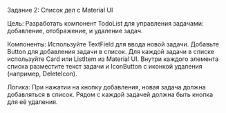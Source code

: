 Задание 2: Список дел с Material UI

Цель: Разработать компонент TodoList для управления задачами: добавление, отображение, и удаление задач.

Компоненты:
Используйте TextField для ввода новой задачи.
Добавьте Button для добавления задачи в список.
Для каждой задачи в списке используйте Card или ListItem из Material UI. Внутри каждого элемента списка разместите текст задачи и IconButton с иконкой удаления (например, DeleteIcon).

Логика:
При нажатии на кнопку добавления, новая задача должна добавляться в список.
Рядом с каждой задачей должна быть кнопка для её удаления.